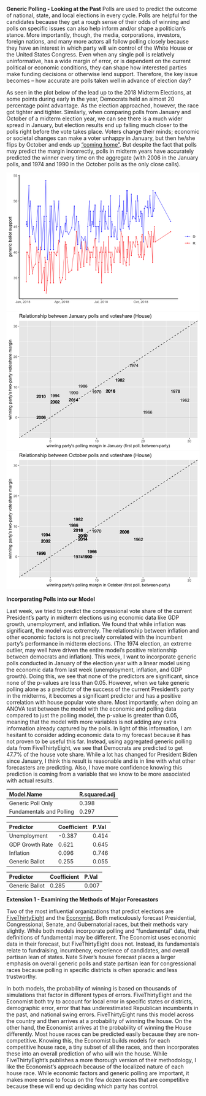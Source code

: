 **Generic Polling - Looking at the Past** Polls are used to predict the
outcome of national, state, and local elections in every cycle. Polls
are helpful for the candidates because they get a rough sense of their
odds of winning and polls on specific issues can also help inform and/or
shape a politician’s stance. More importantly, though, the media,
corporations, investors, foreign nations, and many more actors all
follow polling closely because they have an interest in which party will
win control of the White House or the United States Congress. Even when
any single poll is relatively uninformative, has a wide margin of error,
or is dependent on the current political or economic conditions, they
can shape how interested parties make funding decisions or otherwise
lend support. Therefore, the key issue becomes – how accurate are polls
taken well in advance of election day?

As seen in the plot below of the lead up to the 2018 Midterm Elections,
at some points during early in the year, Democrats held an almost 20
percentage point advantage. As the election approached, however, the
race got tighter and tighter. Similarly, when comparing polls from
January and October of a midterm election year, we can see there is a
much wider spread in January, but election results end up falling much
closer to the polls right before the vote takes place. Voters change
their minds; economic or societal changes can make a voter unhappy in
January, but then he/she flips by October and ends up [“coming
home”](https://www.nytimes.com/2014/04/23/upshot/the-myth-of-swing-voters-in-midterm-elections.html).
But despite the fact that polls may predict the margin incorrectly,
polls in midterm years have accurately predicted the winner every time
on the aggregate (with 2006 in the January polls, and 1974 and 1990 in
the October polls as the only close calls).

![](week3_files/figure-markdown_github/unnamed-chunk-6-1.png)![](week3_files/figure-markdown_github/unnamed-chunk-6-2.png)![](week3_files/figure-markdown_github/unnamed-chunk-6-3.png)

**Incorporating Polls into our Model**

Last week, we tried to predict the congressional vote share of the
current President’s party in midterm elections using economic data like
GDP growth, unemployment, and inflation. We found that while inflation
was significant, the model was extremely. The relationship between
inflation and other economic factors is not precisely correlated with
the incumbent party’s performance in midterm elections. (The 1974
election, an extreme outlier, may well have driven the entire model’s
positive relationship between democrats and inflation). This week, I
want to incorporate generic polls conducted in January of the election
year with a linear model using the economic data from last week
(unemployment, inflation, and GDP growth). Doing this, we see that none
of the predictors are significant, since none of the p-values are less
than 0.05. However, when we take generic polling alone as a predictor of
the success of the current President’s party in the midterms, it becomes
a significant predictor and has a positive correlation with house
popular vote share. Most importantly, when doing an ANOVA test between
the model with the economic and polling data compared to just the
polling model, the p-value is greater than 0.05, meaning that the model
with more variables is not adding any extra information already captured
by the polls. In light of this information, I am hesitant to consider
adding economic data to my forecast because it has not proven to be
useful this far. Instead, using aggregated generic polling data from
FiveThirtyEight, we see that Democrats are predicted to get 47.7% of the
house vote share. While a lot has changed for President Biden since
January, I think this result is reasonable and is in line with what
other forecasters are predicting. Also, I have more confidence knowing
this prediction is coming from a variable that we know to be more
associated with actual results.

| Model.Name               | R.squared.adj |
|:-------------------------|:--------------|
| Generic Poll Only        | 0.398         |
| Fundamentals and Polling | 0.297         |

| Predictor       | Coefficient | P.Val |
|:----------------|:------------|:------|
| Unemployment    | -0.387      | 0.414 |
| GDP Growth Rate | 0.621       | 0.645 |
| Inflation       | 0.096       | 0.746 |
| Generic Ballot  | 0.255       | 0.055 |

| Predictor      | Coefficient | P.Val |
|:---------------|:------------|:------|
| Generic Ballot | 0.285       | 0.007 |

**Extension 1 - Examining the Methods of Major Forecastors**

Two of the most influential organizations that predict elections are
[FiveThirtyEight](https://fivethirtyeight.com/methodology/how-fivethirtyeights-house-and-senate-models-work/)
and the
[Economist](https://projects.economist.com/us-2020-forecast/house). Both
meticulously forecast Presidential, Congressional, Senate, and
Gubernatorial races, but their methods vary slightly. While both models
incorporate polling and “fundamental” data, their definitions of
fundamental may be different. The Economist uses economic data in their
forecast, but FiveThirtyEight does not. Instead, its fundamentals relate
to fundraising, incumbency, experience of candidates, and overall
partisan lean of states. Nate Silver’s house forecast places a larger
emphasis on overall generic polls and state partisan lean for
congressional races because polling in specific districts is often
sporadic and less trustworthy.

In both models, the probability of winning is based on thousands of
simulations that factor in different types of errors. FiveThirtyEight
and the Economist both try to account for local error in specific states
or districts, demographic error, error that has underestimated
Republican incumbents in the past, and national swing errors.
FiveThirtyEight runs this model across the country and then arrives at a
probability of winning the house. On the other hand, the Economist
arrives at the probability of winning the House differently. Most house
races can be predicted easily because they are non-competitive. Knowing
this, the Economist builds models for each competitive house race, a
tiny subset of all the races, and then incorporates these into an
overall prediction of who will win the house. While FiveThirtyEight’s
publishes a more thorough version of their methodology, I like the
Economist’s approach because of the localized nature of each house race.
While economic factors and generic polling are important, it makes more
sense to focus on the few dozen races that are competitive because these
will end up deciding which party has control.
